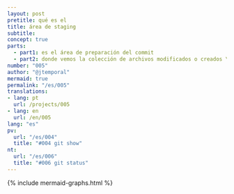 ```yaml
---
layout: post
pretitle: qué es el
title: área de staging
subtitle: 
concept: true
parts:
  - part1: es el área de preparación del commit
  - part2: donde vemos la colección de archivos modificados o creados \nque formarán parte del próximo commit
number: "005"
author: "@jtemporal"
mermaid: true
permalink: "/es/005"
translations:
- lang: pt
  url: /projects/005
- lang: en
  url: /en/005
lang: "es"
pv:
  url: "/es/004"
  title: "#004 git show"
nt:
  url: "/es/006"
  title: "#006 git status"
---
```


{% include mermaid-graphs.html %}

